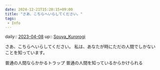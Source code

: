 ```yaml
---
date: 2024-12-21T15:20:15+09:00
title: "さあ、こちらへいらしてください。"
tags:
 - Info
---
```


daily:: [2023-04-08](/Daily_Note/2023-04-08.md)
up:: [Souya_Kurorogi](Bar/Novel/Nacaria/Souya_Kurorogi.md)

さあ、こちらへいらしてください。
私は、あなたが時にただの人間でしかないことを知っています。

普通の人間ならかかるトラップ
普通の人間を知っているからかけられる


